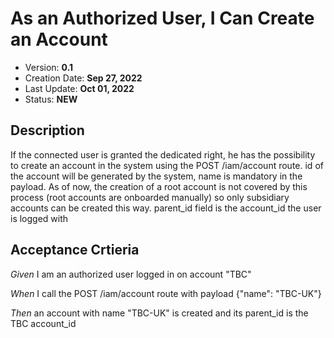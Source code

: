# As an Authorized User, I Can Create an Account

* Version: **0.1**
* Creation Date: **Sep 27, 2022**
* Last Update: **Oct 01, 2022**
* Status: **NEW**

## Description

If the connected user is granted the dedicated right, he has the possibility to create an account in the system using the POST /iam/account route. id of the account will be generated by the system, name is mandatory in the payload. As of now, the creation of a root account is not covered by this process (root accounts are onboarded manually) so only subsidiary accounts can be created this way. parent_id field is the account_id the user is logged with

## Acceptance Crtieria
*Given* I am an authorized user logged in on account "TBC"

*When* I call the POST /iam/account route with payload {"name": "TBC-UK"}

*Then* an account with name "TBC-UK" is created and its parent_id is the TBC account_id


